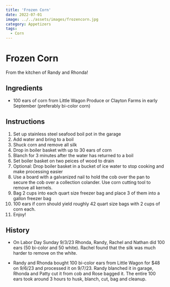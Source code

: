 ```yaml
---
title: 'Frozen Corn'
date: 2022-07-01
image: ../../assets/images/frozencorn.jpg
category: Appetizers
tags: 
  - Corn
---
```



# Frozen Corn

From the kitchen of Randy and Rhonda!
  
## Ingredients
- 100 ears of corn from Little Wagon Produce or Clayton Farms in early September (preferably bi-color corn)

## Instructions
1. Set up stainless steel seafood boil pot in the garage
2. Add water and bring to a boil
3. Shuck corn and remove all silk
4. Drop in boiler basket with up to 30 ears of corn
5. Blanch for 3 minutes after the water has returned to a boil
6. Set boiler basket on two peices of wood to drain
7. Optional: Drop boiler basket in a bucket of ice water to stop cooking and make processing easier
8. Use a board with a galvanized nail to hold the cob over the pan to secure the cob over a collection colander. Use corn cutting tool to remove all kernels.
9. Bag 2 cups into each quart size freezer bag and place 3 of them into a gallon freezer bag
10. 100 ears if corn should yield roughly 42 quart size bags with 2 cups of corn each.
11. Enjoy!

## History

- On Labor Day Sunday 9/3/23 Rhonda, Randy, Rachel and Nathan did 100 ears (50 bi-color and 50 white). Rachel found that the silk was much harder to remove on the white.

- Randy and Rhonda bought 100 bi-color ears from Little Wagon for $48 on 9/6/23 and processed it on 9/7/23. Randy blanched it in garage, Rhonda and Patty cut it from cob and Rose bagged it. The entire 100 ears took around 3 hours to husk, blanch, cut, bag and cleanup. 

